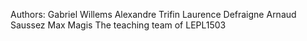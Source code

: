 Authors:
Gabriel Willems
Alexandre Trifin
Laurence Defraigne
Arnaud Saussez
Max Magis 
The teaching team of LEPL1503
